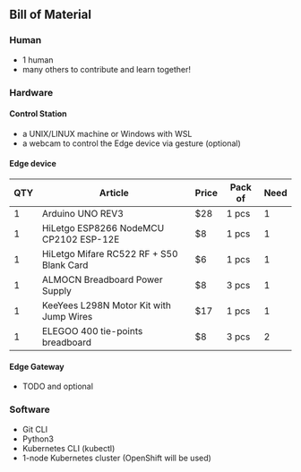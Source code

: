 
## Bill of Material

### Human 
- 1 human
- many others to contribute and learn together! 

### Hardware

#### Control Station 
- a UNIX/LINUX machine or Windows with WSL 
- a webcam to control the Edge device via gesture (optional)

#### Edge device
| QTY | Article                                  | Price | Pack of | Need |
|-----|------------------------------------------|-------|---------|------|
| 1   | Arduino UNO REV3                         | $28   | 1 pcs   | 1    | 
| 1   | HiLetgo ESP8266 NodeMCU CP2102 ESP-12E   | $8    | 1 pcs   | 1    | 
| 1   | HiLetgo Mifare RC522 RF + S50 Blank Card | $6    | 1 pcs   | 1    |
| 1   | ALMOCN Breadboard Power Supply           | $8    | 3 pcs   | 1    | 
| 1   | KeeYees L298N Motor Kit with Jump Wires  | $17   | 1 pcs   | 1    | 
| 1   | ELEGOO 400 tie-points breadboard         | $8    | 3 pcs   | 2    |

#### Edge Gateway
- TODO and optional

### Software
- Git CLI 
- Python3
- Kubernetes CLI (kubectl) 
- 1-node Kubernetes cluster (OpenShift will be used)

